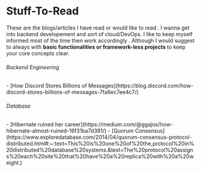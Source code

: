 # Stuff-To-Read
These are the blogs/articles I have read or would like to read . I wanna get into backend developement and sort of cloud/DevOps. I like to keep myself informed most of the time then work accordingly . Although I would suggest to always with **basic functionalities or framework-less projects** to keep your core concepts clear. 

<h6>Backend Engineering</h6>
- [How Discord Stores Billions of Messages](https://blog.discord.com/how-discord-stores-billions-of-messages-7fa6ec7ee4c7/)

<h6>Database</h6>
- [Hibernate ruined her career](https://medium.com/@ggajos/how-hibernate-almost-ruined-16f31ba7d381/)
- [Quorum Consensus](https://www.exploredatabase.com/2014/04/quorum-consensus-protocol-distributed.html#:~:text=This%20is%20one%20of%20the,protocol%20in%20distributed%20database%20systems.&text=The%20protocol%20assigns%20each%20site%20that%20have%20a%20replica%20with%20a%20weight.)
